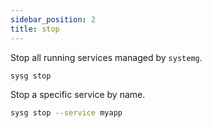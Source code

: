 ```yaml
---
sidebar_position: 2
title: stop
---
```



Stop all running services managed by `systemg`.

```sh
sysg stop
```

Stop a specific service by name.

```sh
sysg stop --service myapp
```